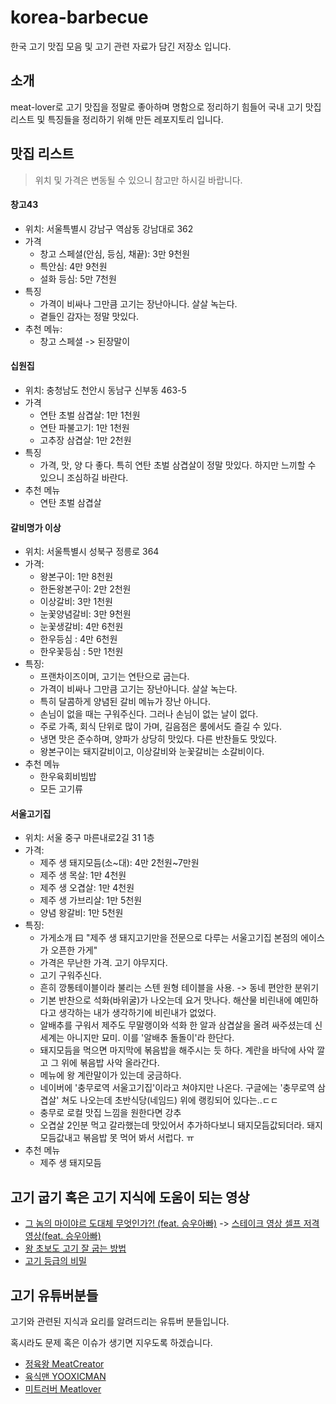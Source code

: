 # korea-barbecue

한국 고기 맛집 모음 및 고기 관련 자료가 담긴 저장소 입니다.

## 소개

meat-lover로 고기 맛집을 정말로 좋아하며 명함으로 정리하기 힘들어 국내 고기 맛집 리스트 및 특징들을 정리하기 위해 만든 레포지토리 입니다.



## 맛집 리스트

> 위치 및 가격은 변동될 수 있으니 참고만 하시길 바랍니다.

#### 창고43

- 위치: 서울특별시 강남구 역삼동 강남대로 362
- 가격 
  - 창고 스페셜(안심, 등심, 채끝): 3만 9천원
  - 특안심: 4만 9천원
  - 설화 등심: 5만 7천원
- 특징
  - 가격이 비싸나 그만큼 고기는 장난아니다. 살살 녹는다.
  - 곁들인 감자는 정말 맛있다.
- 추천 메뉴:
  - 창고 스페셜 -> 된장말이



#### 십원집

- 위치: 충청남도 천안시 동남구 신부동 463-5
- 가격
  - 연탄 초벌 삼겹살: 1만 1천원
  - 연탄 파불고기: 1만 1천원
  - 고추장 삼겹살: 1만 2천원
- 특징
  - 가격, 맛, 양 다 좋다. 특히 연탄 초벌 삼겹살이 정말 맛있다. 하지만 느끼할 수 있으니 조심하길 바란다.
- 추천 메뉴
  - 연탄 초벌 삼겹살



#### 갈비명가 이상
- 위치: 서울특별시 성북구 정릉로 364
- 가격:
  - 왕본구이: 1만 8천원
  - 한돈왕본구이: 2만 2천원
  - 이상갈비: 3만 1천원
  - 눈꽃양념갈비: 3만 9천원
  - 눈꽃생갈비: 4만 6천원
  - 한우등심 : 4만 6천원
  - 한우꽃등심 : 5만 1천원
- 특징:
  - 프랜차이즈이며, 고기는 연탄으로 굽는다.
  - 가격이 비싸나 그만큼 고기는 장난아니다. 살살 녹는다.
  - 특히 달콤하게 양념된 갈비 메뉴가 장난 아니다.
  - 손님이 없을 때는 구워주신다. 그러나 손님이 없는 날이 없다.
  - 주로 가족, 회식 단위로 많이 가며, 길음점은 룸에서도 즐길 수 있다.
  - 냉면 맛은 준수하며, 양파가 상당히 맛있다. 다른 반찬들도 맛있다.
  - 왕본구이는 돼지갈비이고, 이상갈비와 눈꽃갈비는 소갈비이다.
- 추천 메뉴
  - 한우육회비빔밥
  - 모든 고기류



#### 서울고기집
- 위치: 서울 중구 마른내로2길 31 1층
- 가격:
  - 제주 생 돼지모듬(소~대): 4만 2천원~7만원
  - 제주 생 목살: 1만 4천원
  - 제주 생 오겹살: 1만 4천원
  - 제주 생 가브리살: 1만 5천원
  - 양념 왕갈비: 1만 5천원
- 특징:
  - 가게소개 曰 "제주 생 돼지고기만을 전문으로 다루는 서울고기집 본점의 에이스가 오픈한 가게"
  - 가격은 무난한 가격. 고기 야무지다.
  - 고기 구워주신다.
  - 흔히 깡통테이블이라 불리는 스텐 원형 테이블을 사용. -> 동네 편안한 분위기
  - 기본 반찬으로 석화(바위굴)가 나오는데 요거 맛나다. 해산물 비린내에 예민하다고 생각하는 내가 생각하기에 비린내가 없었다.
  - 알배추를 구워서 제주도 무말랭이와 석화 한 알과 삼겹살을 올려 싸주셨는데 신세계는 아니지만 묘미. 이를 '알배추 돌돌이'라 한단다.
  - 돼지모듬을 먹으면 마지막에 볶음밥을 해주시는 듯 하다. 계란을 바닥에 사악 깔고 그 위에 볶음밥 사악 올라간다.
  - 메뉴에 왕 계란말이가 있는데 궁금하다.
  - 네이버에 '충무로역 서울고기집'이라고 쳐야지만 나온다. 구글에는 '충무로역 삼겹살' 쳐도 나오는데 초반식당(네임드) 위에 랭킹되어 있다는..ㄷㄷ
  - 충무로 로컬 맛집 느낌을 원한다면 강추
  - 오겹살 2인분 먹고 갈라했는데 맛있어서 추가하다보니 돼지모듬값되더라. 돼지모듬값내고 볶음밥 못 먹어 봐서 서럽다. ㅠ
- 추천 메뉴
  - 제주 생 돼지모듬



## 고기 굽기 혹은 고기 지식에 도움이 되는 영상

- [그 놈의 마이야르 도대체 무엇인가?! (feat. 승우아빠)](https://www.youtube.com/watch?v=4LedZRQhLQc) -> [스테이크 영상 셀프 저격 영상(feat. 승우아빠)](https://www.youtube.com/watch?v=Iirrh_PqTUw)
- [왕 초보도 고기 잘 굽는 방법](https://www.youtube.com/watch?v=gWlTxfSsRvg)
- [고기 등급의 비밀](https://www.youtube.com/watch?v=YpH8dihC8bY)



## 고기 유튜버분들

고기와 관련된 지식과 요리를 알려드리는 유튜버 분들입니다.

혹시라도 문제 혹은 이슈가 생기면 지우도록 하겠습니다.

- [정육왕 MeatCreator](https://www.youtube.com/channel/UC1oXmhvYHVI2bApphh3IzuQ)
- [육식맨 YOOXICMAN](https://www.youtube.com/channel/UC0VR2v4TZeGcOrZHnmwbU_Q)
- [미트러버 Meatlover](https://www.youtube.com/channel/UCfL5CDh6mpG5s_uXV8Lw8BA)



